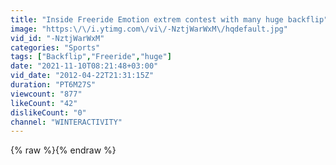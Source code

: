 ```yaml
---
title: "Inside Freeride Emotion extrem contest with many huge backflip"
image: "https:\/\/i.ytimg.com\/vi\/-NztjWarWxM\/hqdefault.jpg"
vid_id: "-NztjWarWxM"
categories: "Sports"
tags: ["Backflip","Freeride","huge"]
date: "2021-11-10T08:21:48+03:00"
vid_date: "2012-04-22T21:31:15Z"
duration: "PT6M27S"
viewcount: "877"
likeCount: "42"
dislikeCount: "0"
channel: "WINTERACTIVITY"
---
```

{% raw %}{% endraw %}
